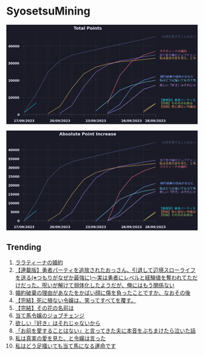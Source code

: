 # SyosetsuMining


![](https://raw.githubusercontent.com/exc4l/SyosetsuMining/main/plots/point_trend.png)

![](https://raw.githubusercontent.com/exc4l/SyosetsuMining/main/plots/point_increase.png)


## Trending

1. [ララティーナの婚約](https://ncode.syosetu.com/n8156ik/)
2. [【連載版】勇者パーティを追放されたおっさん、引退して辺境スローライフを送る(※つもりがなぜか最強に)～実は勇者にレベルと経験値を奪われてただけだった。呪いが解けて弱体化したようだが、俺にはもう関係ない](https://ncode.syosetu.com/n5579ik/)
3. [ 婚約破棄の理由があなたをかばい顔に傷を負ったことですか、なおその後](https://ncode.syosetu.com/n8218ik/)
4. [【完結】死に損ない令嬢は、笑ってすべてを覆す。](https://ncode.syosetu.com/n9162ik/)
5. [【完結】その花の名前は](https://ncode.syosetu.com/n7574ik/)
6. [当て馬令嬢のジョブチェンジ](https://ncode.syosetu.com/n6557ik/)
7. [欲しい『好き』はそれじゃないから](https://ncode.syosetu.com/n8287ik/)
8. [「お前を愛することはない」と言ってきた夫に本音をぶちまけたら泣いた話](https://ncode.syosetu.com/n5113ik/)
9. [私は真実の愛を見た、と令嬢は言った](https://ncode.syosetu.com/n6376ik/)
10. [私はどう足掻いても当て馬になる運命です](https://ncode.syosetu.com/n6843ik/)
